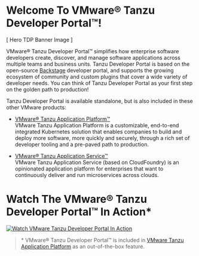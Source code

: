 # Welcome To VMware® Tanzu Developer Portal™!

\[ Hero TDP Banner Image \]

VMware® Tanzu Developer Portal™ simplifies how enterprise software developers create, discover, and manage software applications across multiple teams and business units. Tanzu Developer Portal is based on the open-source [Backstage](https://backstage.io) developer portal, and supports the growing ecosystem of community and custom plugins that cover a wide variety of developer needs. You can think of Tanzu Developer Portal as your first step on the golden path to production! 

Tanzu Developer Portal is available standalone, but is also included in these other VMware products:

* [VMware® Tanzu Application Platform™](https://via.vmw.com/tap)<br/>
VMware Tanzu Application Platform is a customizable, end-to-end integrated Kubernetes solution that enables companies to build and deploy more software, more quickly and securely, through a rich set of developer tooling and a pre-paved path to production.

* [VMware® Tanzu Application Service™](https://via.vmw.com/tas)<br/>
VMware Tanzu Application Service (based on CloudFoundry) is an opinionated application platform for enterprises that want to continuously deliver and run microservices across clouds.

# Watch The VMware® Tanzu Developer Portal™ In Action*

[![Watch VMware Tanzu Developer Portal In Action](https://img.youtube.com/vi/GAzKCQO8Vt0/0.jpg)](https://www.youtube.com/watch?v=GAzKCQO8Vt0)

> \* VMware® Tanzu Developer Portal™ is included in [VMware Tanzu Application Platform](https://via.vmw.com/tap) as an out-of-the-box feature.
